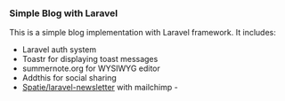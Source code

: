 <h3>Simple Blog with Laravel</h3>
<p>This is a simple blog implementation with Laravel framework. It includes:</p>
<ul>
    <li>Laravel auth system</li>
    <li>Toastr for displaying toast messages</li>
    <li>summernote.org for WYSIWYG editor</li>
    <li>Addthis for social sharing</li>
    <li><a href="https://github.com/spatie/laravel-newsletter">Spatie/laravel-newsletter</a> with mailchimp - </li>
</ul>